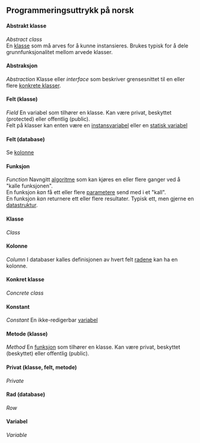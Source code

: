 ## Programmeringsuttrykk på norsk

#### Abstrakt klasse
_Abstract class_  
En [klasse](#klasse) som må arves for å kunne instansieres. Brukes typisk for å dele grunnfunksjonalitet mellom arvede klasser.

#### Abstraksjon
_Abstraction_
Klasse eller _interface_ som beskriver grensesnittet til en eller flere [konkrete klasser](#konkret-klasse).

#### Felt (klasse)
_Field_
En variabel som tilhører en klasse. Kan være privat, beskyttet (protected) eller offentlig (public).  
Felt på klasser kan enten være en [instansvariabel](#instansvariabel) eller en [statisk variabel](#statis-variabel)

#### Felt (database)
Se [kolonne](#kolonne)

#### Funksjon
_Function_
Navngitt [algoritme](#algoritme) som kan kjøres en eller flere ganger ved å "kalle funksjonen".  
En funksjon _kan_ få ett eller flere [parametere](#parameter) send med i et "kall".  
En funksjon _kan_ returnere ett eller flere resultater. Typisk ett, men gjerne en [datastruktur](#datastruktur).

#### Klasse
_Class_

#### Kolonne
_Column_
I databaser kalles definisjonen av hvert felt [radene](#rad) kan ha en kolonne. 

#### Konkret klasse
_Concrete class_

#### Konstant
_Constant_
En ikke-redigerbar [variabel](#variabel)

#### Metode (klasse)
_Method_
En [funksjon](#funksjon) som tilhører en klasse. Kan være privat, beskyttet (beskyttet) eller offentlig (public).

#### Privat (klasse, felt, metode)
_Private_

#### Rad (database)
_Row_

#### Variabel
_Variable_
